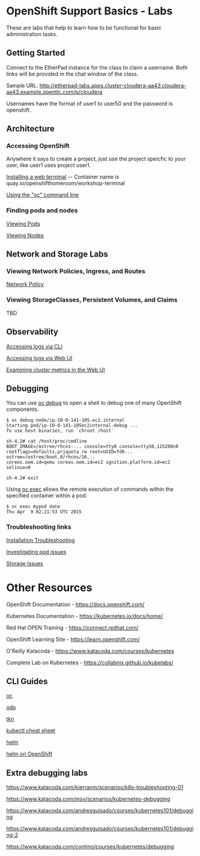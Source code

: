# OpenShift Support Basics - Labs

These are labs that help to learn how to be functional for basic administration tasks.

## Getting Started

Connect to the EtherPad instance for the class to claim a username. Both links will be provided in the chat window of the class.

Sample URL: http://etherpad-labs.apps.cluster-cloudera-aa43.cloudera-aa43.example.opentlc.com/p/cloudera

Usernames have the format of user1 to user50 and the password is openshift.

## Architecture

### Accessing OpenShift

Anywhere it says to create a project, just use the project speicfic to your user, like user1 uses project user1.

[Installing a web terminal](http://redhatgov.io/workshops/openshift_4_101/lab0-terminal/) -- Container name is quay.io/openshifthomeroom/workshop-terminal

[Using the "oc" command line](http://redhatgov.io/workshops/openshift_4_101/lab1-welcome/)

### Finding pods and nodes

[Viewing Pods](https://docs.openshift.com/container-platform/4.5/nodes/pods/nodes-pods-viewing.html])

[Viewing Nodes](https://docs.openshift.com/container-platform/4.5/nodes/nodes/nodes-nodes-viewing.html)

## Network and Storage Labs

### Viewing Network Policies, Ingress, and Routes

[Network Policy](https://docs.openshift.com/container-platform/4.5/networking/network_policy/about-network-policy.html)

### Viewing StorageClasses, Persistent Volumes, and Claims

TBD

## Observability

[Accessing logs via CLI](https://docs.openshift.com/container-platform/4.5/logging/viewing/cluster-logging-viewing.html)

[Accessing logs via Web UI](https://docs.openshift.com/container-platform/4.5/logging/viewing/cluster-logging-visualizer.html)

[Examining cluster metrics in the Web UI](https://docs.openshift.com/container-platform/4.5/monitoring/cluster_monitoring/examining-cluster-metrics.html)

## Debugging

You can use [oc debug](https://docs.openshift.com/container-platform/4.5/cli_reference/openshift_cli/developer-cli-commands.html#debug) to open a shell to debug one of many OpenShift components.

```
$ oc debug node/ip-10-0-141-105.ec2.internal
Starting pod/ip-10-0-141-105ec2internal-debug ...
To use host binaries, run `chroot /host`

sh-4.2# cat /host/proc/cmdline
BOOT_IMAGE=/ostree/rhcos-... console=tty0 console=ttyS0,115200n8
rootflags=defaults,prjquota rw root=UUID=fd0... ostree=/ostree/boot.0/rhcos/16...
coreos.oem.id=qemu coreos.oem.id=ec2 ignition.platform.id=ec2 selinux=0

sh-4.2# exit
```

Using [oc exec](https://docs.openshift.com/container-platform/4.5/nodes/containers/nodes-containers-remote-commands.html) allows the remote execution of commands within the specified container within a pod.

```
$ oc exec mypod date
Thu Apr  9 02:21:53 UTC 2015
```

### Troubleshooting links

[Installation Troubleshooting](https://docs.openshift.com/container-platform/4.5/installing/installing-troubleshooting.html)

[Investigating pod issues](https://docs.openshift.com/container-platform/4.5/support/troubleshooting/investigating-pod-issues.html)

[Storage Issues](https://docs.openshift.com/container-platform/4.5/support/troubleshooting/troubleshooting-storage-issues.html)


# Other Resources

OpenShift Documentation - https://docs.openshift.com/

Kubernetes Documentation - https://kubernetes.io/docs/home/

Red Hat OPEN Training - https://connect.redhat.com/


OpenShift Learning Site - https://learn.openshift.com/

O'Reilly Katacoda - https://www.katacoda.com/courses/kubernetes

Complete Lab on Kubernetes - https://collabnix.github.io/kubelabs/

## CLI Guides

[oc](https://docs.openshift.com/container-platform/4.5/cli_reference/openshift_cli/getting-started-cli.html)

[odo](https://docs.openshift.com/container-platform/4.5/cli_reference/developer_cli_odo/understanding-odo.html)

[tkn](https://docs.openshift.com/container-platform/4.5/cli_reference/tkn_cli/op-tkn-reference.html)


[kubectl cheat sheet](https://kubernetes.io/docs/reference/kubectl/cheatsheet/)

[helm](https://helm.sh/docs/helm/)

[helm on OpenShift](https://docs.openshift.com/container-platform/4.5/cli_reference/helm_cli/getting-started-with-helm-on-openshift-container-platform.html)

## Extra debugging labs

https://www.katacoda.com/kierranm/scenarios/k8s-troubleshooting-01

https://www.katacoda.com/msv/scenarios/kubernetes-debugging

https://www.katacoda.com/andresguisado/courses/kubernetes101/debugging

https://www.katacoda.com/andresguisado/courses/kubernetes101/debugging-2

https://www.katacoda.com/contino/courses/kubernetes/debugging

